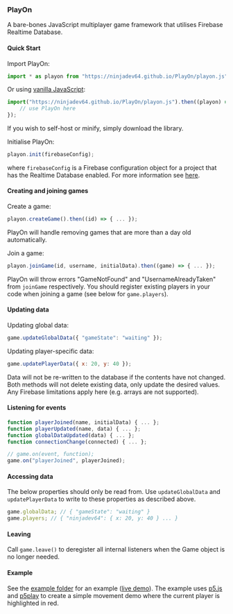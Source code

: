 ### PlayOn
A bare-bones JavaScript multiplayer game framework that utilises Firebase Realtime Database.

#### Quick Start
Import PlayOn:
```js
import * as playon from "https://ninjadev64.github.io/PlayOn/playon.js";
```
Or using [vanilla JavaScript](https://developer.mozilla.org/en-US/docs/Web/JavaScript/Reference/Operators/import):
```js
import("https://ninjadev64.github.io/PlayOn/playon.js").then((playon) => {
	// use PlayOn here
});
```
If you wish to self-host or minify, simply download the library.

Initialise PlayOn:
```js
playon.init(firebaseConfig);
```
where `firebaseConfig` is a Firebase configuration object for a project that has the Realtime Database enabled. For more information see [here](https://firebase.google.com/docs/database/web/start?hl=en&authuser=0#add_the_js_sdk_and_initialize).

#### Creating and joining games
Create a game:
```js
playon.createGame().then((id) => { ... });
```
PlayOn will handle removing games that are more than a day old automatically.

Join a game:
```js
playon.joinGame(id, username, initialData).then((game) => { ... });
```
PlayOn will throw errors "GameNotFound" and "UsernameAlreadyTaken" from `joinGame` respectively. You should register existing players in your code when joining a game (see below for `game.players`).

#### Updating data
Updating global data:
```js
game.updateGlobalData({ "gameState": "waiting" });
```
Updating player-specific data:
```js
game.updatePlayerData({ x: 20, y: 40 });
```
Data will not be re-written to the database if the contents have not changed. Both methods will not delete existing data, only update the desired values.
Any Firebase limitations apply here (e.g. arrays are not supported).

#### Listening for events
```js
function playerJoined(name, initialData) { ... };
function playerUpdated(name, data) { ... };
function globalDataUpdated(data) { ... };
function connectionChange(connected) { ... };

// game.on(event, function);
game.on("playerJoined", playerJoined);
```

#### Accessing data
The below properties should only be read from. Use `updateGlobalData` and `updatePlayerData` to write to these properties as described above.
```js
game.globalData; // { "gameState": "waiting" }
game.players; // { "ninjadev64": { x: 20, y: 40 } ... }
```

#### Leaving
Call `game.leave()` to deregister all internal listeners when the Game object is no longer needed.

#### Example
See the [example folder](https://github.com/ninjadev64/PlayOn/tree/master/example) for an example ([live demo](https://ninjadev64.github.io/PlayOn/example/)). The example uses [p5.js](https://p5js.org/) and [p5play](https://p5play.org/) to create a simple movement demo where the current player is highlighted in red.